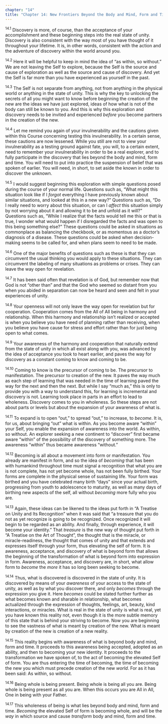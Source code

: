 ```yaml
---
chapter: "14"
title: "Chapter 14: New Frontiers Beyond the Body and Mind, Form and Time"
---
```


<sup>14.1</sup> Discovery is more, of course, than the acceptance of
your accomplishment and these beginning steps into the real state of
unity.  Discovery is also consistent with the way most of you have
thought of it throughout your lifetime. It is, in other words,
consistent with the action and the adventure of discovery within the
world around you.

<sup>14.2</sup> Here it will be helpful to keep in mind the idea of “as
within, so without.” We are not leaving the Self to explore, because the
Self is the source and cause of exploration as well as the source and
cause of discovery. And yet the Self is far more than you have
experienced as yourself in the past. 

<sup>14.3</sup> The Self is not separate from anything, not from
anything in the physical world or anything in the state of unity.  This
is why the key to unlocking the secrets of all you might want to know
before beginning the creation of the new are the ideas we have just
explored, ideas of how what is not of the body can still be known to
you. And this is why this exploration and discovery needs to be invited
and experienced *before* you become partners in the creation of the new.

<sup>14.4</sup> Let me remind you again of your invulnerability and the
cautions given within this Course concerning testing this
invulnerability. In a certain sense, these cautions are now lessened.
While you still are not to view your invulnerability as a testing ground
against fate, you will, to a certain extent, need to remember your
invulnerability in order to be a real explorer, and to fully participate
in the discovery that lies beyond the body and mind, form and time. You
will need to put into practice the suspension of belief that was spoken
of earlier. You will need, in short, to set aside the known in order to
discover the unknown.

<sup>14.5</sup> I would suggest beginning this exploration with simple
questions posed during the course of your normal life. Questions such
as, “What might this situation look like if I *forgot* everything I have
previously known about similar situations, and looked at this in a new
way?” Questions such as, “Do I really need to worry about this
situation, or can I *affect* this situation simply by not worrying about
it and allowing it to be and unfold as it will?” Questions such as,
“While I realize that the facts would tell me this or that is true, I
wonder what would happen if I disregarded the facts and was open to this
being something else?” These questions could be asked in situations as
commonplace as balancing the checkbook, or as momentous as a doctor’s
diagnosis of a disease. These questions could be asked when
decision-making seems to be called for, and when plans seem to need to
be made. 

<sup>14.6</sup> One of the major benefits of questions such as these is
that they can circumvent the usual thinking you would apply to these
situations.  They can circumvent the labeling of many situations as
problems or crises. They can leave the way open for revelation. 

<sup>14.7</sup> It has been said often that revelation is of God, but
remember now that God is not “other than” and that the God who seemed so
distant from you when you abided in separation can now be heard and seen
and felt in your experiences of unity.  

<sup>14.8</sup> Your openness will not only leave the way open for
revelation but for cooperation. Cooperation comes from the All of All
being in harmony and relationship. When this harmony and relationship
isn’t realized or accepted is when you believe you have need of planning
rather than receiving, when you believe you have cause for stress and
effort rather than for just being open to what comes. 

<sup>14.9</sup> Your awareness of the harmony and cooperation that
naturally extend from the state of unity in which all exist along with
you, was advanced by the idea of acceptance you took to heart earlier,
and paves the way for discovery as a constant coming to know and coming
to be. 

<sup>14.10</sup> Coming to know is the precursor of coming to be. The
precursor to manifestation. The precursor to creation of the new. It
paves the way much as each step of learning that was needed in the time
of learning paved the way for the next and then the next. But while I
say “much as,” this is only to provide you with a way to understand
this, for learning is incremental and discovery is not.  Learning took
place in parts in an effort to lead to wholeness.  Discovery comes to
you in wholeness. So these steps are not about parts or levels but about
the expansion of your awareness of what is. 

<sup>14.11</sup> To expand is to open “out,” to spread “out,” to
increase, to *become*. It is, for us, about bringing “out” what is
within. As you become aware “within” your Self, you enable the expansion
of awareness into the world. As within, so without. An explorer seeking
a new continent to “discover” first became aware “within” of the
possibility of the discovery of something more. The awareness “within”
thus became awareness “without.” 

<sup>14.12</sup> Becoming is all about a movement into form or
manifestation. You already are manifest in form, and so the idea of
*becoming* that has been with humankind throughout time must signal a
recognition that what you are is not complete, has not yet become whole,
has not been fully birthed. Your forms are complete in the physical
sense of sustaining life. Your form was birthed and you have celebrated
many birth “days” since your actual birth, progressing from youth to
adolescence to maturity, as well as many days of birthing new aspects of
the self, all without *becoming* more fully who you are. 

<sup>14.13</sup> Again, these ideas can be likened to the ideas put
forth in “A Treatise on Unity and Its Recognition” when it was said that
“a treasure that you do not as yet recognize is going to be recognized.
Once recognized it will begin to be regarded as an ability. And finally,
through experience, it will become your identity.” That *treasure* is
the new way of thought put forth in “A Treatise on the Art of Thought”,
the thought that is the miracle, or miracle-readiness, the thought that
comes of unity and that extends and expresses itself through your form,
thus elevating the self of form.  It is awareness, acceptance, and
discovery of what is beyond form that allows the beginning of the
transformation of what is beyond form into expression in form.
Awareness, acceptance, and discovery are, in short, what allow form to
*become* the *more* it has so long been seeking to become. 

<sup>14.14</sup> Thus, what is discovered is discovered in the state of
unity. It is discovered by means of your *awareness* of your access to
the state of unity, as well as by what you discover there, and only
*becomes* through the expression you give it. Here *becomes* could be
stated further further as what becomes known and sharable in
relationship, what becomes actualized through the expression of
thoughts, feelings, art, beauty, kind interactions, or miracles. What is
real in the state of unity is what is real, yet you have known this
reality not, even though it is the more subtle memory of this state that
is behind your striving to become.  Now you are beginning to see the
vastness of what is meant by creation of the new. What is meant by
creation of the new is creation of a new reality. 

<sup>14.15</sup> This reality begins with awareness of what is beyond
body and mind, form and time. It proceeds to this awareness being
accepted, adopted as an ability, and then to becoming your new identity.
It proceeds to the transformation we have spoken of, to the act of
becoming the elevated Self of form. You are thus entering the time of
becoming, the time of becoming the new you which must precede creation
of the new *world*. For as it has been said: As within, so without. 

<sup>14.16</sup> Being whole is being present. Being whole is being all
you are.  Being whole is being present as all you are. When this occurs
you are All in All, One in being with your Father. 

<sup>14.17</sup> This wholeness of being is what lies beyond body and
mind, form and time. *Becoming* the elevated Self of form is becoming
whole, and will be the *way* in which source and cause *transform* body
and mind, form and time.


